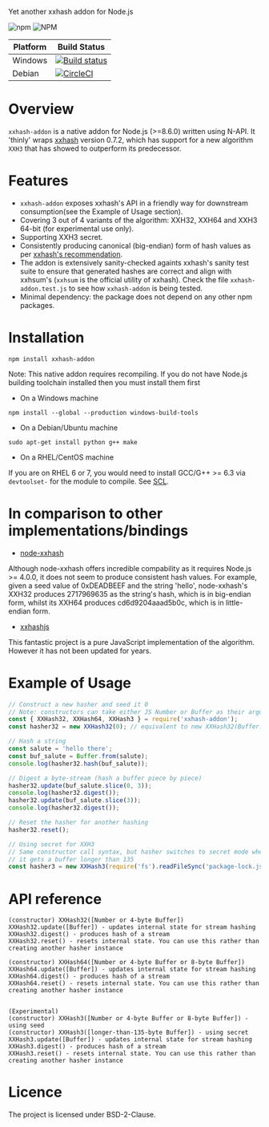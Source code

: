 Yet another xxhash addon for Node.js

![npm](https://img.shields.io/npm/v/xxhash-addon?style=plastic)
![NPM](https://img.shields.io/npm/l/xxhash-addon?style=plastic)

|Platform |Build Status |
|------------|---------|
|Windows | [![Build status](https://ci.appveyor.com/api/projects/status/github/ktrongnhan/xxhash-addon?svg=true)](https://ci.appveyor.com/project/ktrongnhan/xxhash-addon) |
|Debian | [![CircleCI](https://circleci.com/gh/ktrongnhan/xxhash-addon.svg?style=svg)](https://circleci.com/gh/ktrongnhan/xxhash-addon) |

Overview
===========
`xxhash-addon` is a native addon for Node.js (>=8.6.0) written using N-API. It 'thinly' wraps [xxhash](https://github.com/Cyan4973/xxHash) version 0.7.2, which has support for a new algorithm `XXH3` that has showed to outperform its predecessor.

Features
==========
* `xxhash-addon` exposes xxhash's API in a friendly way for downstream consumption(see the Example of Usage section).
* Covering 3 out of 4 variants of the algorithm: XXH32, XXH64 and XXH3 64-bit (for experimental use only).
* Supporting XXH3 secret.
* Consistently producing canonical (big-endian) form of hash values as per [xxhash's recommendation](https://github.com/Cyan4973/xxHash/blob/e2f4695899e831171ecd2e780078474712ea61d3/xxhash.h#L243).
* The addon is extensively sanity-checked againts xxhash's sanity test suite to ensure that generated hashes are correct and align with xxhsum's (`xxhsum` is the official utility of xxhash). Check the file `xxhash-addon.test.js` to see how `xxhash-addon` is being tested.
* Minimal dependency: the package does not depend on any other npm packages.

Installation
=========
`npm install xxhash-addon`

Note: This native addon requires recompiling. If you do not have Node.js building toolchain installed then you must install them first

* On a Windows machine

`npm install --global --production windows-build-tools`

* On a Debian/Ubuntu machine

`sudo apt-get install python g++ make`

* On a RHEL/CentOS machine

If you are on RHEL 6 or 7, you would need to install GCC/G++ >= 6.3 via `devtoolset-` for the module to compile. See [SCL](https://www.softwarecollections.org/en/scls/rhscl/devtoolset-6/).

In comparison to other implementations/bindings
=========
* [node-xxhash](https://github.com/mscdex/node-xxhash)

Although node-xxhash offers incredible compability as it requires Node.js >= 4.0.0, it does not seem to produce consistent hash values.
For example, given a seed value of 0xDEADBEEF and the string 'hello', node-xxhash's XXH32 produces 2717969635 as the string's hash, which is in big-endian form, whilst its XXH64 produces cd6d9204aaad5b0c, which is in little-endian form.

* [xxhashjs](https://github.com/pierrec/js-xxhash)

This fantastic project is a pure JavaScript implementation of the algorithm. However it has not been updated for years.

Example of Usage
=========

```javascript
// Construct a new hasher and seed it 0
// Note: constructors can take either JS Number or Buffer as their argument
const { XXHash32, XXHash64, XXHash3 } = require('xxhash-addon');
const hasher32 = new XXHash32(0); // equivalent to new XXHash32(Buffer.from[0x00, 0x00, 0x00, 0x00])

// Hash a string
const salute = 'hello there';
const buf_salute = Buffer.from(salute);
console.log(hasher32.hash(buf_salute));

// Digest a byte-stream (hash a buffer piece by piece)
hasher32.update(buf_salute.slice(0, 3));
console.log(hasher32.digest());
hasher32.update(buf_salute.slice(3));
console.log(hasher32.digest());

// Reset the hasher for another hashing
hasher32.reset();

// Using secret for XXH3
// Same constructor call syntax, but hasher switches to secret mode whenever
// it gets a buffer longer than 135 
const hasher3 = new XXHash3(require('fs').readFileSync('package-lock.json'));
```

API reference
===========
```
(constructor) XXHash32([Number or 4-byte Buffer])
XXHash32.update([Buffer]) - updates internal state for stream hashing
XXHash32.digest() - produces hash of a stream
XXHash32.reset() - resets internal state. You can use this rather than creating another hasher instance

(constructor) XXHash64([Number or 4-byte Buffer or 8-byte Buffer])
XXHash64.update([Buffer]) - updates internal state for stream hashing
XXHash64.digest() - produces hash of a stream
XXHash64.reset() - resets internal state. You can use this rather than creating another hasher instance


(Experimental)
(constructor) XXHash3([Number or 4-byte Buffer or 8-byte Buffer]) - using seed
(constructor) XXHash3([longer-than-135-byte Buffer]) - using secret
XXHash3.update([Buffer]) - updates internal state for stream hashing
XXHash3.digest() - produces hash of a stream
XXHash3.reset() - resets internal state. You can use this rather than creating another hasher instance
```


Licence
===========
The project is licensed under BSD-2-Clause.
